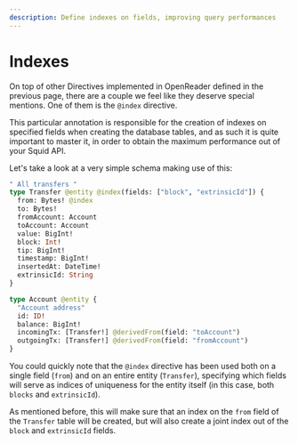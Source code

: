 ```yaml
---
description: Define indexes on fields, improving query performances
---
```


# Indexes

On top of other Directives implemented in OpenReader defined in the previous page, there are a couple we feel like they deserve special mentions. One of them is the `@index` directive.

This particular annotation is responsible for the creation of indexes on specified fields when creating the database tables, and as such it is quite important to master it, in order to obtain the maximum performance out of your Squid API.

Let's take a look at a very simple schema making use of this:

```graphql
" All transfers "
type Transfer @entity @index(fields: ["block", "extrinsicId"]) {
  from: Bytes! @index
  to: Bytes!
  fromAccount: Account
  toAccount: Account
  value: BigInt!
  block: Int!
  tip: BigInt!
  timestamp: BigInt!
  insertedAt: DateTime!
  extrinsicId: String
}

type Account @entity {
  "Account address"
  id: ID!
  balance: BigInt!
  incomingTx: [Transfer!] @derivedFrom(field: "toAccount")
  outgoingTx: [Transfer!] @derivedFrom(field: "fromAccount")
}

```

You could quickly note that the `@index` directive has been used both on a single field (`from`) and on an entire entity (`Transfer`), specifying which fields will serve as indices of uniqueness for the entity itself (in this case, both `blocks` and `extrinsicId`).

As mentioned before, this will make sure that an index on the `from` field of the `Transfer` table will be created, but will also create a joint index out of the `block` and `extrinsicId` fields.
